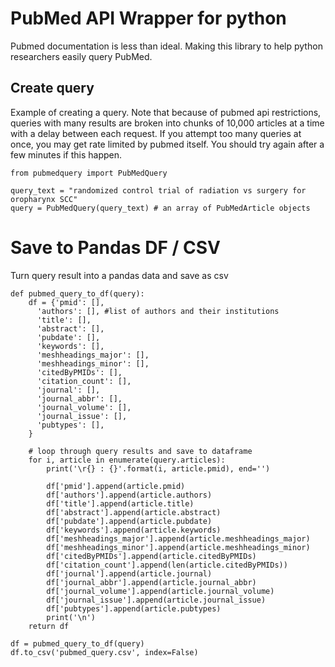 # PubMed API Wrapper for python
Pubmed documentation is less than ideal. Making this library to  help python researchers easily query PubMed.

## Create query
Example of creating a query. Note that because of pubmed api restrictions,  queries with many results are broken into chunks of 10,000 articles at a time with a delay between each request. If you attempt too many queries at once, you may get rate limited by pubmed itself. You should try again after a few minutes if this happen.


    from pubmedquery import PubMedQuery

    query_text = "randomized control trial of radiation vs surgery for oropharynx SCC"
    query = PubMedQuery(query_text) # an array of PubMedArticle objects

# Save to Pandas DF / CSV
Turn query result into a pandas data and save as csv

    def pubmed_query_to_df(query):
        df = {'pmid': [],
          'authors': [], #list of authors and their institutions
          'title': [],
          'abstract': [],
          'pubdate': [],
          'keywords': [],
          'meshheadings_major': [],
          'meshheadings_minor': [],
          'citedByPMIDs': [],
          'citation_count': [],
          'journal': [],
          'journal_abbr': [],
          'journal_volume': [],
          'journal_issue': [],
          'pubtypes': [],
        }
    
        # loop through query results and save to dataframe
        for i, article in enumerate(query.articles):
            print('\r{} : {}'.format(i, article.pmid), end='')
        
            df['pmid'].append(article.pmid)
            df['authors'].append(article.authors)                   
            df['title'].append(article.title)
            df['abstract'].append(article.abstract)
            df['pubdate'].append(article.pubdate)
            df['keywords'].append(article.keywords)
            df['meshheadings_major'].append(article.meshheadings_major)
            df['meshheadings_minor'].append(article.meshheadings_minor)
            df['citedByPMIDs'].append(article.citedByPMIDs)
            df['citation_count'].append(len(article.citedByPMIDs))
            df['journal'].append(article.journal)
            df['journal_abbr'].append(article.journal_abbr)
            df['journal_volume'].append(article.journal_volume)
            df['journal_issue'].append(article.journal_issue)
            df['pubtypes'].append(article.pubtypes)
            print('\n')
        return df

    df = pubmed_query_to_df(query)
    df.to_csv('pubmed_query.csv', index=False)



